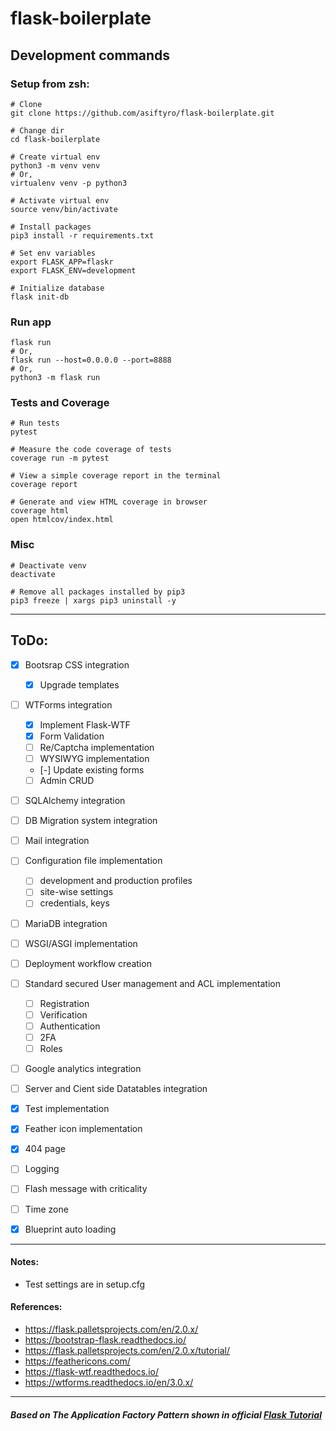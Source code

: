 
# flask-boilerplate


## Development commands


### Setup from zsh:

```
# Clone
git clone https://github.com/asiftyro/flask-boilerplate.git

# Change dir
cd flask-boilerplate

# Create virtual env
python3 -m venv venv
# Or,
virtualenv venv -p python3

# Activate virtual env
source venv/bin/activate

# Install packages
pip3 install -r requirements.txt

# Set env variables
export FLASK_APP=flaskr
export FLASK_ENV=development

# Initialize database
flask init-db
```

### Run app

```
flask run
# Or,
flask run --host=0.0.0.0 --port=8888
# Or,
python3 -m flask run
```

### Tests and Coverage

```
# Run tests
pytest

# Measure the code coverage of tests
coverage run -m pytest

# View a simple coverage report in the terminal
coverage report

# Generate and view HTML coverage in browser
coverage html
open htmlcov/index.html
```
  
### Misc  

```
# Deactivate venv
deactivate

# Remove all packages installed by pip3
pip3 freeze | xargs pip3 uninstall -y
```

  
--------------------------

  
  
## ToDo:

- [x] Bootsrap CSS integration
    - [x] Upgrade templates
- [ ] WTForms integration
    - [x] Implement Flask-WTF
    - [x] Form Validation
	- [ ] Re/Captcha implementation
	- [ ] WYSIWYG implementation
	- [-] Update existing forms
	- [ ] Admin CRUD
- [ ] SQLAlchemy integration
- [ ] DB Migration system integration
- [ ] Mail integration
- [ ] Configuration file implementation 
  - [ ] development and production profiles
  - [ ] site-wise settings
  - [ ] credentials, keys
- [ ] MariaDB integration
- [ ] WSGI/ASGI implementation
- [ ] Deployment workflow creation
- [ ] Standard secured User management and ACL implementation  
	- [ ]  Registration
	- [ ]  Verification
	- [ ]  Authentication
	- [ ]  2FA
	- [ ]  Roles
- [ ] Google analytics integration
- [ ] Server and Cient side Datatables integration
- [X] Test implementation
- [x] Feather icon implementation
- [x] 404 page
- [ ] Logging
- [ ] Flash message with criticality
- [ ] Time zone
- [x] Blueprint auto loading


----------------------

#### Notes:
 - Test settings are in setup.cfg


#### References:

- https://flask.palletsprojects.com/en/2.0.x/
- https://bootstrap-flask.readthedocs.io/
- https://flask.palletsprojects.com/en/2.0.x/tutorial/
- https://feathericons.com/
- https://flask-wtf.readthedocs.io/
- https://wtforms.readthedocs.io/en/3.0.x/


----------------------


##### Based on The Application Factory Pattern shown in official [Flask Tutorial](https://flask.palletsprojects.com/en/2.0.x/tutorial/)